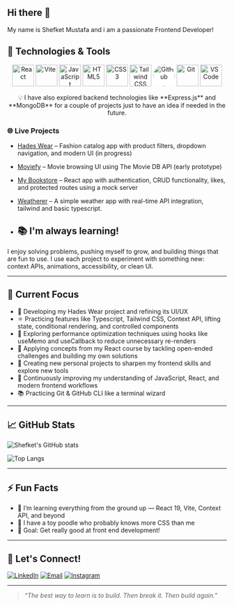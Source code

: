 ## Hi there 👋
My name is Shefket Mustafa and i am a passionate Frontend Developer!

## 🌟 Technologies & Tools
<p align="center">
  <img src="https://cdn.jsdelivr.net/gh/devicons/devicon/icons/react/react-original.svg" alt="React" width="50" />
  <img src="https://vitejs.dev/logo-with-shadow.png" alt="Vite" width="50" />
  <img src="https://cdn.jsdelivr.net/gh/devicons/devicon/icons/javascript/javascript-original.svg" alt="JavaScript" width="50" />
  <img src="https://cdn.jsdelivr.net/gh/devicons/devicon/icons/html5/html5-original.svg" alt="HTML5" width="50" />
  <img src="https://cdn.jsdelivr.net/gh/devicons/devicon/icons/css3/css3-original.svg" alt="CSS3" width="50" />
  <img src="https://www.vectorlogo.zone/logos/tailwindcss/tailwindcss-icon.svg" alt="Tailwind CSS" width="50" />

  <img src="https://upload.wikimedia.org/wikipedia/commons/9/91/Octicons-mark-github.svg" alt="GitHub" width="50" style="background:white; border-radius:50%" />
  <img src="https://cdn.jsdelivr.net/gh/devicons/devicon/icons/git/git-original.svg" alt="Git" width="50" />
  <img src="https://cdn.jsdelivr.net/gh/devicons/devicon/icons/vscode/vscode-original.svg" alt="VS Code" width="50" />
</p>

<p align="center">
   💡 I have also explored backend technologies like **Express.js** and **MongoDB** for a couple of projects just to have an idea if needed in the future.
</p>

### 🌐 Live Projects

- [Hades Wear](https://hades-wear-clothing-shop.vercel.app) – Fashion catalog app with product filters, dropdown navigation, and modern UI (in progress)
- [Moviefy](https://moviefy-lemon.vercel.app) – Movie browsing UI using The Movie DB API (early prototype)
- [My Bookstore](https://my-bookstore-react-proj.vercel.app) – React app with authentication, CRUD functionality, likes, and protected routes using a mock server
- [Weatherer](https://weatherer-five.vercel.app) – A simple weather app with real-time API integration, tailwind and basic typescript.




- ## 📚 I'm always learning!
I enjoy solving problems, pushing myself to grow, and building things that are fun to use. 
I use each project to experiment with something new: context APIs, animations, accessibility, or clean UI.

---

## 🚀 Current Focus

- 📁 Developing my Hades Wear project and refining its UI/UX
- ⚛️ Practicing features like Typescript, Tailwind CSS, Context API, lifting state, conditional rendering, and controlled components
- 🧠 Exploring performance optimization techniques using hooks like useMemo and useCallback to reduce unnecessary re-renders
- 📘 Applying concepts from my React course by tackling open-ended challenges and building my own solutions
- 🧪 Creating new personal projects to sharpen my frontend skills and explore new tools
- 🔁 Continuously improving my understanding of JavaScript, React, and modern frontend workflows
- 📚 Practicing Git & GitHub CLI like a terminal wizard

---

## 📈 GitHub Stats

![Shefket's GitHub stats](https://github-readme-stats.vercel.app/api?username=shefket-mustafa&show_icons=true&theme=radical)

![Top Langs](https://github-readme-stats.vercel.app/api/top-langs/?username=shefket-mustafa&layout=compact&theme=tokyonight)

---

## ⚡ Fun Facts

- 🧠 I’m learning everything from the ground up — React 19, Vite, Context API, and beyond
- 🐾 I have a toy poodle who probably knows more CSS than me
- 🎯 Goal: Get really good at front end development!

---

## 🔗 Let's Connect!

[![LinkedIn](https://img.shields.io/badge/-LinkedIn-blue?style=for-the-badge&logo=linkedin)](https://www.linkedin.com/in/shefket-mustafa-81356a360/)
[![Email](https://img.shields.io/badge/-Email-red?style=for-the-badge&logo=gmail&logoColor=white)](mailto:shefket.must@gmail.com)
[![Instagram](https://img.shields.io/badge/-Instagram-E4405F?style=for-the-badge&logo=instagram&logoColor=white)](https://www.instagram.com/shefket_sum/)


---


> _“The best way to learn is to build. Then break it. Then build again.”_

